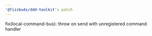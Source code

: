 ```yaml
---
'@fizzbuds/ddd-toolkit': patch
---
```


fix(local-command-bus): throw on send with unregistered command handler